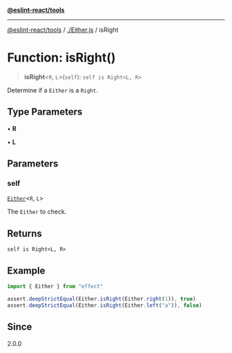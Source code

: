 [**@eslint-react/tools**](../../README.md)

***

[@eslint-react/tools](../../README.md) / [./Either.js](../README.md) / isRight

# Function: isRight()

> **isRight**\<`R`, `L`\>(`self`): `self is Right<L, R>`

Determine if a `Either` is a `Right`.

## Type Parameters

• **R**

• **L**

## Parameters

### self

[`Either`](../type-aliases/Either.md)\<`R`, `L`\>

The `Either` to check.

## Returns

`self is Right<L, R>`

## Example

```ts
import { Either } from "effect"

assert.deepStrictEqual(Either.isRight(Either.right(1)), true)
assert.deepStrictEqual(Either.isRight(Either.left("a")), false)
```

## Since

2.0.0
